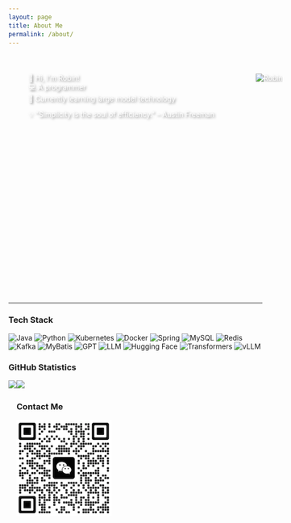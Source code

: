 ```yaml
---
layout: page
title: About Me
permalink: /about/
---
```


<style>
  .hero-section {
    width: 100%;
    height: 400px;
    background-image: url('/public/img/children.png');
    background-size: cover;
    background-position: center;
    border-radius: 10px;
    padding: 40px;
    color: white;
    text-shadow: 2px 2px 4px rgba(0,0,0,0.5);
  }
</style>

<div class="hero-section">
👋 Hi, I'm Robin! <img align="right" src="https://komarev.com/ghpvc/?username=WangErXiao" alt="Robin" /><br>
💻 A programmer<br>
🌱 Currently learning large model technology<br>

💡 "Simplicity is the soul of efficiency." – Austin Freeman

</div>

---

### Tech Stack
![Java](https://img.shields.io/badge/-Java-007396?logo=java&logoColor=white)
![Python](https://img.shields.io/badge/-Python-3776AB?logo=python&logoColor=white)
![Kubernetes](https://img.shields.io/badge/-Kubernetes-326CE5?logo=kubernetes&logoColor=white)
![Docker](https://img.shields.io/badge/-Docker-2496ED?logo=docker&logoColor=white)
![Spring](https://img.shields.io/badge/-Spring-6DB33F?logo=spring&logoColor=white)
![MySQL](https://img.shields.io/badge/-MySQL-4479A1?logo=mysql&logoColor=white)
![Redis](https://img.shields.io/badge/-Redis-DC382D?logo=redis&logoColor=white)
![Kafka](https://img.shields.io/badge/-Kafka-231F20?logo=apache-kafka&logoColor=white)
![MyBatis](https://img.shields.io/badge/-MyBatis-000000?logo=mybatis&logoColor=white) 
![GPT](https://img.shields.io/badge/GPT-OpenAI-412991?logo=openai&logoColor=white)
![LLM](https://img.shields.io/badge/LLM-Large%20Language%20Model-FFA500)
![Hugging Face](https://img.shields.io/badge/Hugging%20Face-FFD43B?logo=huggingface&logoColor=black)
![Transformers](https://img.shields.io/badge/Transformers-PyTorch-EE4C2C?logo=pytorch&logoColor=white)
![vLLM](https://img.shields.io/badge/vLLM-Efficient%20LLM%20Inference-FFA500?logo=python&logoColor=white)
<br>

### GitHub Statistics 
<div>
  <img height="165" align="left" src="https://github-readme-stats.vercel.app/api?username=WangErXiao&count_private=true&include_all_commits=true&show_icons=true&theme=transparent" />
  <img height="165" src="https://github-readme-stats.vercel.app/api/top-langs/?username=WangErXiao&layout=compact&theme=transparent" />
</div>

### Contact Me
![WeChat](https://github.com/WangErXiao/WangErXiao/blob/main/images/Wechat.png?raw=true)
